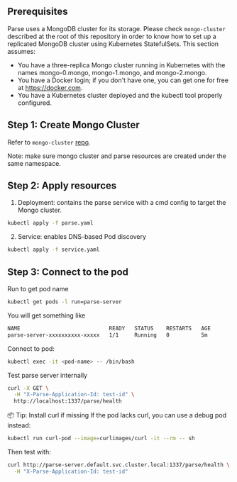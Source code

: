 ## Prerequisites

Parse uses a MongoDB cluster for its storage. Please check `mongo-cluster` described at the root of this repository in order to know how to set up a
replicated MongoDB cluster using Kubernetes StatefulSets. This section assumes:
- You have a three-replica Mongo cluster running in Kubernetes with the names mongo-0.mongo, mongo-1.mongo, and mongo-2.mongo.
- You have a Docker login; if you don't have one, you can get one for free at https://docker.com.
- You have a Kubernetes cluster deployed and the kubectl tool properly configured.

## Step 1: Create Mongo Cluster
Refer to `mongo-cluster` [repo](..\mongo-cluster).

Note: make sure mongo cluster and parse resources are created under the same namespace.

## Step 2: Apply resources
1. Deployment: contains the parse service with a cmd config to target the Mongo cluster.

```bash
kubectl apply -f parse.yaml
```

2. Service: enables DNS-based Pod discovery

```bash
kubectl apply -f service.yaml
```
## Step 3: Connect to the pod

Run to get pod name
```bash
kubectl get pods -l run=parse-server
```

You will get something like 

```bash
NAME                            READY   STATUS    RESTARTS   AGE
parse-server-xxxxxxxxxx-xxxxx   1/1     Running   0          5m
```

Connect to pod:
```bash
kubectl exec -it <pod-name> -- /bin/bash
```

Test parse server internally

```bash
curl -X GET \
  -H "X-Parse-Application-Id: test-id" \
  http://localhost:1337/parse/health
```

📦 Tip: Install curl if missing
If the pod lacks curl, you can use a debug pod instead:

```bash
kubectl run curl-pod --image=curlimages/curl -it --rm -- sh
```
Then test with:

```bash
curl http://parse-server.default.svc.cluster.local:1337/parse/health \
  -H "X-Parse-Application-Id: test-id"
```